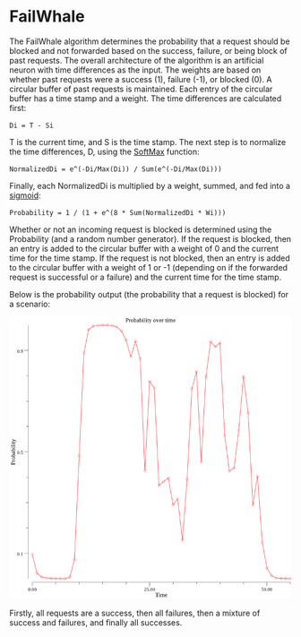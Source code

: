 # FailWhale

The FailWhale algorithm determines the probability that a request should be blocked and not forwarded based on the success, failure, or being block of past requests. The overall architecture of the algorithm is an artificial neuron with time differences as the input. The weights are based on whether past requests were a success (1), failure (-1), or blocked (0). A circular buffer of past requests is maintained. Each entry of the circular buffer has a time stamp and a weight. The time differences are calculated first:

```
Di = T - Si
```

T is the current time, and S is the time stamp. The next step is to normalize the time differences, D, using the [SoftMax](https://en.wikipedia.org/wiki/Softmax_function) function:

```
NormalizedDi = e^(-Di/Max(Di)) / Sum(e^(-Di/Max(Di)))
```

Finally, each NormalizedDi is multiplied by a weight, summed, and fed into a [sigmoid](https://en.wikipedia.org/wiki/Sigmoid_function):

```
Probability = 1 / (1 + e^(8 * Sum(NormalizedDi * Wi)))
```

Whether or not an incoming request is blocked is determined using the Probability (and a random number generator). If the request is blocked, then an entry is added to the circular buffer with a weight of 0 and the current time for the time stamp. If the request is not blocked, then an entry is added to the circular buffer with a weight of 1 or -1 (depending on if the forwarded request is successful or a failure) and the current time for the time stamp.

Below is the probability output (the probability that a request is blocked) for a scenario:

![scenario](probability_vs_time.png?raw=true)

Firstly, all requests are a success, then all failures, then a mixture of success and failures, and finally all successes.

